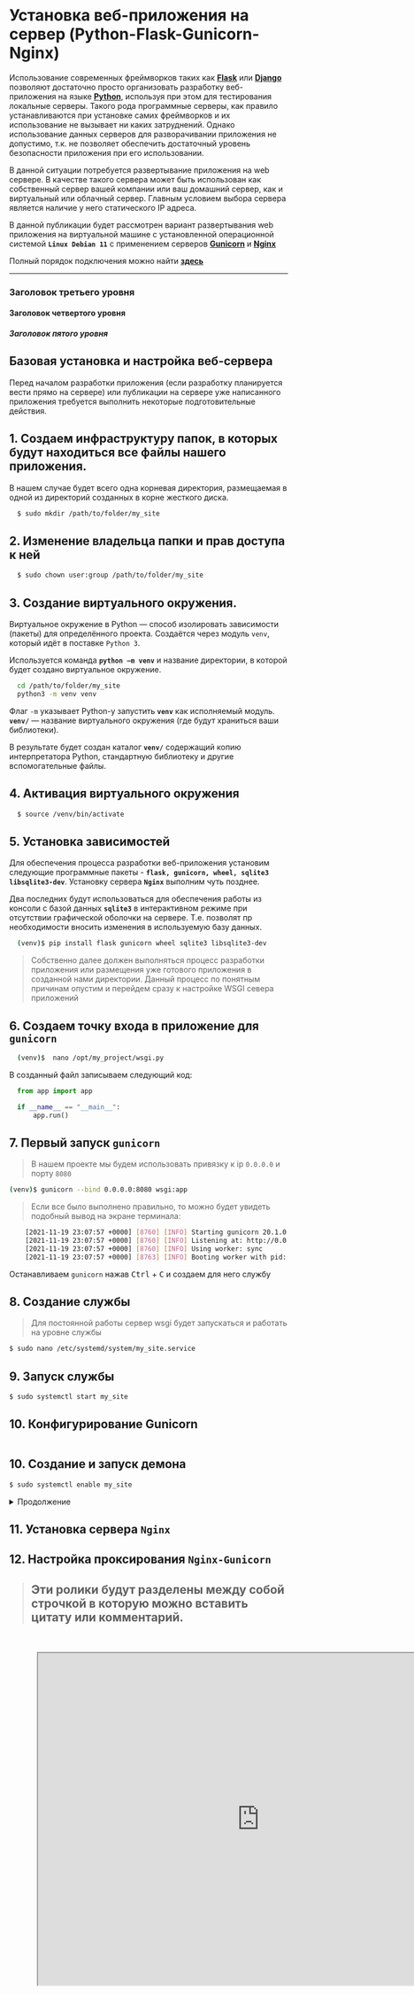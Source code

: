 # Установка веб-приложения на сервер  (Python-Flask-Gunicorn-Nginx)
Использование современных фреймворков таких как **[Flask](https://flask.palletsprojects.com/en/2.2.x/)** или **[Django](https://www.djangoproject.com/)** позволяют достаточно просто организовать разработку веб-приложения на языке **[Python](https://www.python.org/)**, используя при этом для тестирования локальные серверы. Такого рода программные серверы, как правило устанавливаются при установке самих фреймворков и их использование не вызывает ни каких затруднений. Однако использование данных серверов для разворачивании приложения не допустимо, т.к. не позволяет обеспечить достаточный уровень безопасности приложения при его использовании. 

В данной ситуации потребуется развертывание приложения на web сервере. В качестве такого сервера может быть использован как собственный сервер вашей компании или ваш домашний сервер, как и виртуальный или облачный сервер. Главным условием выбора сервера является наличие у него статического IP адреса.

В данной публикации будет рассмотрен вариант развертывания web приложения на виртуальной машине с установленной операционной системой **`Linux Debian 11`** с применением серверов **[Gunicorn](https://gunicorn.org/)** и **[Nginx](https://nginx.org/ru/)**


Полный порядок подключения можно найти **[здесь](https://www.digitalocean.com/community/tutorials/how-to-serve-flask-applications-with-gunicorn-and-nginx-on-ubuntu-18-04)**

---------
### Заголовок третьего уровня
#### Заголовок четвертого уровня
##### Заголовок пятого уровня
## Базовая установка и настройка веб-сервера
  Перед началом разработки приложения (если разработку планируется вести прямо на сервере) или публикации на сервере уже написанного приложения требуется выполнить некоторые подготовительные действия. 
## 1. Создаем инфраструктуру папок, в которых будут находиться все файлы нашего приложения.
 В нашем случае будет всего одна корневая директория, размещаемая в одной из директорий созданных в корне жесткого диска. 
```bash
  $ sudo mkdir /path/to/folder/my_site
```
## 2. Изменение владельца папки и прав доступа к ней
```bash
  $ sudo chown user:group /path/to/folder/my_site
```
## 3. Создание виртуального окружения. 
Виртуальное окружение в Python — способ изолировать зависимости (пакеты) для определённого проекта.
Создаётся через модуль `venv`, который идёт в поставке `Python 3`.

Используется команда **`python −m venv`** и название директории, в которой будет создано виртуальное окружение.
```bash
  cd /path/to/folder/my_site
  python3 -m venv venv
```
Флаг `-m` указывает Python-у запустить **`venv`** как исполняемый модуль.
**`venv/`** — название виртуального окружения (где будут храниться ваши библиотеки).

В результате будет создан каталог **`venv/`** содержащий копию интерпретатора Python, стандартную библиотеку и другие вспомогательные файлы.
## 4. Активация виртуального окружения 
  ```bash
    $ source /venv/bin/activate
  ```
## 5. Установка зависимостей
Для обеспечения процесса разработки веб-приложения установим следующие программные пакеты - **`flask, gunicorn, wheel, sqlite3 libsqlite3-dev`**. Установку сервера **`Nginx`** выполним чуть позднее.


Два последних будут использоваться для обеспечения работы из консоли с базой данных **`sqlite3`** в интерактивном режиме при отсутствии графической оболочки на сервере. Т.е. позволят пр необходимости вносить изменения в используемую базу данных.
  ```bash
    (venv)$ pip install flask gunicorn wheel sqlite3 libsqlite3-dev
  ```
> Собственно далее должен выполняться процесс разработки приложения или размещения уже готового приложения в созданной нами директории. Данный процесс по понятным причинам опустим и перейдем сразу к настройке WSGI севера приложений 
## 6. Создаем точку входа в приложение для `gunicorn`
  ```bash
    (venv)$  nano /opt/my_project/wsgi.py
  ```
  В созданный файл записываем следующий код:
  ```python
    from app import app

    if __name__ == "__main__":
        app.run()
  ```
## 7. Первый запуск `gunicorn` 
> В нашем проекте мы будем использовать привязку к ip `0.0.0.0` и порту `8080`
  ```bash
  (venv)$ gunicorn --bind 0.0.0.0:8080 wsgi:app
  ```
>Если все было выполнено правильно, то можно будет увидеть подобный вывод на экране терминала:
```bash
    [2021-11-19 23:07:57 +0000] [8760] [INFO] Starting gunicorn 20.1.0
    [2021-11-19 23:07:57 +0000] [8760] [INFO] Listening at: http://0.0.0.0:5000 (8760)
    [2021-11-19 23:07:57 +0000] [8760] [INFO] Using worker: sync
    [2021-11-19 23:07:57 +0000] [8763] [INFO] Booting worker with pid: 8763
```
Останавливаем `gunicorn`  нажав <kbd>Ctrl</kbd> + <kbd>C</kbd> и создаем для него службу
## 8. Создание службы 
>Для постоянной работы сервер wsgi будет запускаться и работать на уровне службы
  ```bash
  $ sudo nano /etc/systemd/system/my_site.service
  ```
## 9. Запуск службы
  ```bash
  $ sudo systemctl start my_site
  ```

## 10. Конфигурирование Gunicorn
```bash

```

## 10. Создание и запуск демона
  ```bash
  $ sudo systemctl enable my_site
  ```

<details>
    <summary>Продолжение</summary>
    В следующем подкасте будет детально рассмотрена установка и настройка сервера <b>Nginx</b> для работы в качестве прокси-сервера для Gunicorn
</details>


## 11. Установка сервера `Nginx`

## 12. Настройка проксирования `Nginx-Gunicorn`


>## Эти ролики будут разделены <bdo>между</bdo> собой строчкой в которую можно вставить цитату или комментарий.

<div align="center" style="margin: 50px">
<iframe width="800" height="600" src="https://www.youtube.com/embed/DojzT2P3ObU" title="Встречайте новый российский атомный суперавианосец, получивший название проекта 23000Э-Шторм" frameborder="5" allow="accelerometer; autoplay; clipboard-write; encrypted-media; gyroscope; picture-in-picture; web-share" allowfullscreen></iframe>
</div>
